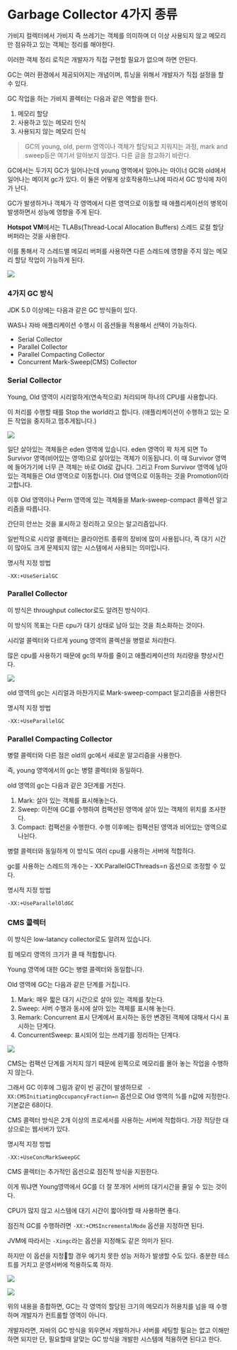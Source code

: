 # Garbage Collector 4가지 종류

가비지 컬렉터에서 가비지 즉 쓰레기는 객체를 의미하며 더 이상 사용되지 않고 메모리만 점유하고 있는 객체는 정리를 해야한다.

이러한 객체 정리 로직은 개발자가 직접 구현할 필요가 없으며 하면 안된다.

GC는 여러 환경에서 제공되어지는 개념이며, 튜닝을 위해서 개발자가 직접 설정을 할 수 있다.

GC 작업을 하는 가비지 콜렉터는 다음과 같은 역할을 한다.

1. 메모리 할당
2. 사용하고 있는 메모리 인식
3. 사용되지 않는 메모리 인식

> GC의 young, old, perm 영역이나 객체가 할당되고 지워지는 과정, mark and sweep등은 여기서 알아보지 않겠다. 다른 글을 참고하기 바란다.

GC에서는 두가지 GC가 일어나는데 young 영역에서 일어나는 마이너 GC와 old에서 일어나는 메이저 gc가 있다. 이 둘은 어떻게 상호작용하느냐에 따라서 GC 방식에 차이가 난다.

GC가 발생하거나 객체가 각 영역에서 다른 영역으로 이동할 때 애플리케이션의 병목이 발생하면서 성능에 영향을 주게 된다.

**Hotspot VM**에서는 TLABs(Thread-Local Allocation Buffers) 스레드 로컬 할당 버퍼라는 것을 사용한다.

이를 통해서 각 스레드별 메모리 버퍼를 사용하면 다른 스레드에 영향을 주지 않는 메모리 할당 작업이 가능하게 된다.

![](https://img1.daumcdn.net/thumb/R1280x0/?scode=mtistory2&fname=https%3A%2F%2Ft1.daumcdn.net%2Fcfile%2Ftistory%2F224A224358FF17593F)


### 4가지 GC 방식

JDK 5.0 이상에는 다음과 같은 GC 방식들이 있다.

WAS나 자바 애플리케이션 수행시 이 옵션들을 적용해서 선택이 가능하다.

- Serial Collector
- Parallel Collector
- Parallel Compacting Collector
- Concurrent Mark-Sweep(CMS) Collector


### Serial Collector

Young, Old 영역이 시리얼하게(연속적으로) 처리되며 하나의 CPU를 사용합니다.

이 처리를 수행할 때를 Stop the world라고 합니다. (애플리케이션이 수행하고 있는 모든 작업을 중지하고 멈추게됩니다.)

![](https://img1.daumcdn.net/thumb/R1280x0/?scode=mtistory2&fname=https%3A%2F%2Ft1.daumcdn.net%2Fcfile%2Ftistory%2F2703E43958FF0CD22F)

일단 살아있는 객체들은 eden 영역에 있습니다. eden 영역이 꽉 차게 되면 To Survivor 영역(비어있는 영역)으로 살아있는 객체가 이동됩니다. 이 때 Survivor 영역에 들어가기에 너무 큰 객체는 바로 Old로 갑니다. 그리고 From Survivor 영역에 남아있는 객체들은 Old 영역으로 이동합니다. Old 영역으로 이동하는 것을 Promotion이라고합니다.

이후 Old 영역이나 Perm 영역에 있는 객체들을 Mark-sweep-compact 콜렉션 알고리즘을 따릅니다.

간단히 안쓰는 것을 표시하고 정리하고 모으는 알고리즘입니다.

일반적으로 시리얼 콜렉터는 클라이언트 종류의 장비에 많이 사용됩니다, 즉 대기 시간이 많아도 크게 문제되지 않는 시스템에서 사용되는 의미입니다.

명시적 지정 방법

```
-XX:+UseSerialGC
```


### Parallel Collector

이 방식은 throughput collector로도 알려진 방식이다.

이 방식의 목표는 다른 cpu가 대기 상태로 남아 있는 것을 최소화하는 것이다.

시리얼 콜렉터와 다르게 young 영역의 콜렉션을 병렬로 처리한다.

많은 cpu를 사용하기 때문에 gc의 부하를 줄이고 애플리케이션의 처리량을 향상시킨다.

![](https://img1.daumcdn.net/thumb/R1280x0/?scode=mtistory2&fname=https%3A%2F%2Ft1.daumcdn.net%2Fcfile%2Ftistory%2F266ED54458FF183C06)

old 영역의 gc는 시리얼과 마찬가지로 Mark-sweep-compact 알고리즘을 사용한다

명시적 지정 방법
```
-XX:+UseParallelGC
```

### Parallel Compacting Collector

병렬 콜렉터와 다른 점은 old의 gc에서 새로운 알고리즘을 사용한다.

즉, young 영역에서의 gc는 병렬 콜렉터와 동일하다.

old 영역의 gc는 다음과 같은 3단계를 거친다.

1. Mark: 살아 있는 객체를 표시해놓는다.
2. Sweep: 이전에 GC를 수행하여 컴팩션된 영역에 살아 있는 객체의 위치를 조사한다.
3. Compact: 컴팩션을 수행한다. 수행 이후에는 컴팩션된 영역과 비어있는 영역으로 나뉜다.

병렬 콜렉터와 동일하게 이 방식도 여러 cpu를 사용하는 서버에 적합하다.

gc를 사용하는 스레드의 개수는 - XX:ParallelGCThreads=n 옵션으로 조정할 수 있다.

명시적 지정 방법
```
-XX:+UseParallelOldGC
```

### CMS 콜렉터

이 방식은 low-latancy collector로도 알려져 있습니다.

힙 메모리 영역의 크기가 클 때 적합합니다. 

Young 영역에 대한 GC는 병렬 콜렉터와 동일합니다.

Old 영역에 GC는 다음과 같은 단계를 거칩니다.

1. Mark: 매우 짧은 대기 시간으로 살아 있는 객체를 찾는다.
2. Sweep: 서버 수행과 동시에 살아 있는 객체를 표시해 놓는다.
3. Remark: Concurrent 표시 단계에서 표시하는 동안 변경된 객체에 대해서 다시 표시하는 단계다.
4. ConcurrentSweep: 표시되어 있는 쓰레기를 정리하는 단계다.

![](https://img1.daumcdn.net/thumb/R1280x0/?scode=mtistory2&fname=https%3A%2F%2Ft1.daumcdn.net%2Fcfile%2Ftistory%2F24208F4958FF1D9E2B)

CMS는 컴팩션 단계를 거치지 않기 때문에 왼쪽으로 메모리를 몰아 놓는 작업을 수행하지 않는다.

그래서 GC 이후에 그림과 같이 빈 공간이 발생하므로 ` -XX:CMSInitiatingOccupancyFraction=n`  옵션으로 Old 영역의 %를 n값에 지정한다. 기본값은 68이다.

CMS 콜렉터 방식은 2개 이상의 프로세서를 사용하는 서버에 적합하다. 가장 적당한 대상으로는 웹서버가 있다.

명시적 지정 방법

```
-XX:+UseConcMarkSweepGC
```

CMS 콜렉터는 추가적인 옵션으로 점진적 방식을 지원한다.

이게 뭐냐면 Young영역에서 GC를 더 잘 쪼개어 서버의 대기시간을 줄일 수 있는 것이다.

CPU가 많지 않고 시스템에 대기 시간이 짧아야할 때 사용하면 좋다.

점진적 GC를 수행하려면 `-XX:+CMSIncrementalMode` 옵션을 지정하면 된다.

JVM에 따라서는 `-Xingc`라는 옵션을 지정해도 같은 의미가 된다.

하지만 이 옵션을 지정할 경우 예기치 못한 성능 저하가 발생할 수도 있다. 충분한 테스트를 거치고 운영서버에 적용하도록 하자.

![](https://img1.daumcdn.net/thumb/R1280x0/?scode=mtistory2&fname=https%3A%2F%2Ft1.daumcdn.net%2Fcfile%2Ftistory%2F2129254758FF215238)

![](https://img1.daumcdn.net/thumb/R1280x0/?scode=mtistory2&fname=https%3A%2F%2Ft1.daumcdn.net%2Fcfile%2Ftistory%2F2511F44C58FF216E0F)


위의 내용을 종합하면, GC는 각 영역의 할당된 크기의 메모리가 허용치를 넘을 때 수행하며 개발자가 컨트롤할 영역이 아니다.

개발자라면, 자바의 GC 방식을 외우면서 개발하거나 서버를 세팅할 필요는 없고 이해만 하면 되지만 단, 필요할때 알맞는 GC 방식을 개발한 시스템에 적용하면 된다고 한다.
